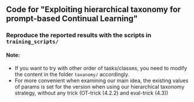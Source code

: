 ## Code for "Exploiting hierarchical taxonomy for prompt-based Continual Learning"

### Reproduce the reported results with the scripts in `training_scripts/`

#### Note:
  - If you want to try with other order of tasks/classes, you need to modify the content in the folder `taxanomy/` accordingly.
  - For more convenient when examining our main idea, the existing values of params is set for the version when using our hierarchical taxonomy strategy, without any trick (OT-trick (4.2.2) and eval-trick (4.3))
